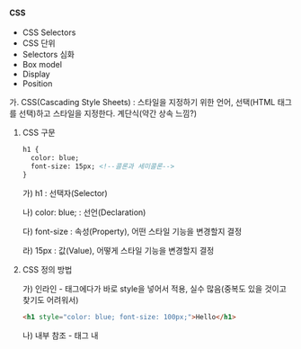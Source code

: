 #### CSS

* CSS Selectors
* CSS 단위
* Selectors 심화
* Box model
* Display
* Position



가. CSS(Cascading Style Sheets) : 스타일을 지정하기 위한 언어, 선택(HTML 태그를 선택)하고 스타일을 지정한다. 계단식(약간 상속 느낌?) 

1. CSS 구문

   ```html
   h1 {
     color: blue;
     font-size: 15px; <!--콜론과 세미콜론-->
   }
   ```

   가) h1 : 선택자(Selector)

   나) color: blue; : 선언(Declaration)

   다) font-size : 속성(Property), 어떤 스타일 기능을 변경할지 결정

   라) 15px : 값(Value), 어떻게 스타일 기능을 변경할지 결정

2. CSS 정의 방법

   가) 인라인 - 태그에다가 바로 style을 넣어서 적용, 실수 많음(중복도 있을 것이고 찾기도 어려워서)

   ```html
   <h1 style="color: blue; font-size: 100px;">Hello</h1>
   ```

   나) 내부 참조 - <head> 태그 내 <style> 지정, 코드가 너무 길어짐

   ```html
   <style>
       h1 {
           color: blue;
           font-size: 100px;
       }
   </style>
   ```

   다) 외부 참고 - 외부 CSS 파일을 <head> 내 <link>를 통해 불러오기, 가장 좋음!!

   ```html
   mystyle.css 내부
   h1 {
   	color: blue;
   	font-size: 20px;
   }
   
   index.html <head> 내부
   <link rel="stylesheet" href="mystyle.css">
   ```

   ```html
   ! + tab : 기본구조 완성
   ctrl + b : 목록 열고 숨기기
   h1*5 : 5개 만들어짐
   shift alt 화살표 아래 : 커서 여러 개 만들어져서 같이 쓸 수 있음
   div.large-box + tab : <div class="large-box"></div> 생김
   link + tab : link 구조 생김, css 파일 연결할 때 쓰임
   ```

3. CSS 개발자 도구(F12)

   가) styles : 해당 요소에 선언된 모든 CSS

   나) computed : 해당 요소에 최종 계산된 CSS

4. cf) HTML과 CSS는 각자 문법을 갖는 별개의 언어

   cf) 웹 브라우저는 내장 기본 스타일이 있어 CSS가 없어도 작동한다. reset css가 있기 때문에

나. CSS Selectors(선택자)

1. 선택자 유형

   가) 기본 선택자 : 전체 선택자, 요소 선택자, 클래스 선택자, 아이디 선택자, 속성 선택자

   나) 결합자 : 자손 결합자, 자식 결합자, 일반 형제 결합자, 인접 형제 결합자

   다) 의사 클래스/요소

2. 기본 선택자 : 여러 개 고를 수도 있음. 선택자: 데이터

   ```html
   <style>
     /* 전체 선택자 */
     * {             /* *는 모두 선택 */
       color: red;
     }
       
     /* 요소선택자, 태그선택자 */
     h2 {            /* HTML 태그를 직접 선택 */
       color: orange;
     }
       
     h3,
     h4 {
       font-size= 10px;  
     }
   
     /* 클래스 선택자 */
     .green {        /* 마침표(.) 문자로 시작, class="" 로 지정하고 쓸때는 .(클래스이름) */
       color: green;    
     }
       
     /* id 선택자 */
     #purple {       /* # 문자로 시작, #(ID이름) 로 쓰임 */
       color: purple;    
     }
   </style>
   
   요소 -> 서울사람
   클래스 -> (성)최씨, 정씨
   아이디 -> (이름)길동
   범위가 점점 좁아짐 -> 파워가 쎔(계단식)
   * 소스 < pseudo-element, 요소 < pseudo-class, 속성, class < id < 인라인(태그 안에 지정) < !important(거의 절대자)
   
   lorem + tab : 아무글자 있어보이게 나옴
   ```

   ```html
   <!--Quiz-->
   h2 {
     color: darkviolet !important;
   }
   
   p {
     color: orange;
   }
   
   .blue {
     color: blue;
   }
   
   .green{
     color: green;
   }
   
   #red{
     color: red;
   }
   
   <p>1</p> 오렌지
   <p class="blue">2</p> 블루
   <p class="blue green">3</p> 그린
   <p class="green blue">4</p> 그린(위에 적는 순서에서 나중에 나온 애가 이김)
   <p id="red" class="blue">5</p> 레드
   <h2 id="red" class="blue">6</h2> 다크바이올렛(!important가 있기 때문에, 그러나 꼬이기 쉬워서 잘 안 씀)
   <p id="red" class="blue" style="color: yellow;">7</p> 옐로우(인라인)
   <h2 id="red" class="blue" style="color: yellow;">8</h2> 다크바이올렛
   ```

3. CSS 상속 - MDN에서 확인 가능

   가) CSS는 상속을 통해 부모 요소의 속성을 자식에게 상속

     1)속성(프로퍼티) 중에는 상속이 되는 것과 되지 않는 것들이 있다.

     2)상속되는 것 예시

       * Text 관련 요소(font, color, text-align), opacity(투명도), visibility(hidden) 등

     3)상속 되지 않는 것 예시

   * Box model 관련 요소(width, height, margin, padding, border, box-sizing, display), position 관련 요소(position, top/right/bottom/left, z-index) 등

   ```html
   <body>
       <p>안녕하세요! <span>테스트</span> 입니다.</p>
   </body>
   
   <style>
     p {
       /* 상속됨 */
       color: red;
       /* 상속 안됨 */
       border: 3px solid black;
     }
     span{      
     }
   </style>
   ```

다. CSS 기본 스타일

1. 크기 단위

   가) px(픽셀)

     1)모니터 해상도의 한 화소인 '픽셀' 기준

     2)픽셀의 크기는 변하지 않기 때문에 고정적인 단위

   나) %

     1)백분율 단위

     2)가변적인 레이아웃에서 자주 사용

     3)같은 디바이스일 때!

     ```html
     css 일부
       .card {
         width: 500px;
         border: 2px dashed black;
         margin-left: auto; /* 가운데로 위치 */
         margin-right: auto;
       }
     
       .card-nav {
         text-align: center;
         background-color: greenyellow;
       }
     
       .card-header {
         padding: 20px;
       }
     
       .card-img {
         width: 100%;
         height: 330px;
     
     
     html 일부
       <body>
         <div class="container">
           <div class="card">
             <div class="card-nav">
               <h2>오늘의 명소</h2>
             </div>
     
             <div class="card-header">
               <img src="./image.JPG" alt="card image" class="card-img">
                 
     => 부모 태그 너비의 100%를 차지하는데, 부모가 바로 위 부모가 아니어도 되네. 
     ```

   다) em

     1)(바로 위, 부모 요소에 대한) 상속의 영향을 받음

     2)배수 단위, 요소에 지정된 사이즈에 상대적인 사이즈를 가짐

   라)rem

     1)(바로 위, 부모 요소에 대한) 상속의 영향을 받지 않음

     2)최상위 요소(html)의 사이즈를 기준으로 배수 단위를 가짐

   ```html
   <body>
       <ul class="font-big">
           <li class="em">2em</li> <!--부모가 36이니깐 곱하기 2하면 72-->
           <li class="rem">2rem</li> <!--기본이 16이니깐 곱하기 2하면 32-->
           <li>no class</li> <!--부모 요소 그대로 상속받아서 36-->
       </ul>
   </body>
   
   <style>
     .font-big {
       font-size: 36px;      
     }
     .em { /* 자식태그에 em을 사용하면 바로 위 부모요소를 기준으로 상대적인 사이즈를 가짐 */
       font-size: 2em;
     }
     .rem { /* 최상위 요소(html)의 사이즈를 기준으로 상대적인 사이즈를 가짐 */
       font-size: 2rem;      
     }
   </style>
   ```

2. 크기 단위(viewport)

   가) 웹 페이지를 방문한 유저에게 바로 보이게 되는 웹 컨텐츠의 영역(디바이스 화면)

   나) '디바이스'의 viewport를 기준으로 상대적인 사이즈가 결정됨

   다) vw(width), vh(height), vmin, vmax => 반응형!!

   ```html
   <body>
     <h1 class="px">px사용</h1>
     <h1 class="vw">vw사용</h1>
   </body>
   
   <style>
     h1 {
       color: black;
       backgroud-color: pink; /* 이 두가지는 상속됨 */
     }
     .px { /* 브라우저의 크기를 변경해도 그대로 */
       width: 200px;      
     }
     .vw { /* 브라우저의 크기에 따라 크기가 변함 */
       width: 50vw;      
     }
   </style>
   ```

3. 색상 단위

   가) 색상 키워드(: red;)

     1)대소문자를 구분하지 않음

     2)red, blue, black과 같은 특정 색을 직접 글자로 나타냄

   나) RGB 색상(: rgb(0, 255, 0);)

     1)16진수 표기법 혹은 함수형 표기법을 사용해서 특정 색을 표현하는 방식

     2)'#' + 16진수 표기법

     3)rgb() 함수형 표기법

   다) HSL 색상(: hsl(0, 100%, 50%);)

     1)색상, 채도, 명도를 통해 특정 색을 표현하는 방식

   라) a는 alpha(투명도)

   ```html
   p {color: black;}
   p {color: #000;}
   p {color: #000000;}
   p {color: rgb(0, 0, 0);}
   p {color: hsl(120, 100%, 0);}
   
   p {color: rgba(0, 0, 0, 0.5);}
   p {color: hsla(120, 100#, 0.5);} <!-- 모두 black! -->
   ```

4. CSS 문서 표현

   가) 텍스트

     1)font-family(폰트), font-style, font-weight(굵기)

     2)letter-spacing(자간), word-spacing(단어 간격), line-height(행간)

   나) 컬러(color), 배경(background-color, background-image)

   다) 기타 HTML 태그별 스타일링

     1)li(목록), table(표)
   
   ```html
   .white {
     background-color: white;
   }
   ```

라. Selectors 심화

1. 결합자

   가) 자손 결합자(공백) : selector A 하위의 모든 selector B 요소

   ```html
   /* div 내에 있는 span을 모두 바꿔줌 */
   <style>
     div span {
       color: red;      
     }
   </style>
   
   <div>
     <span>이건 빨강입니다.</span>
     <p>이건 빨강이 아니다.</p>
     <p>
       <span>이건 빨강입니다.</span>
     </p>
   </div>
   ```
   
   나) 자식 결합자(>) : selector A 바로 아래의 selector B 요소
   
   ```html
   /* div 바로 아래에 있는 span만 바꿔줌 */
   <style>
     div > span {
       color: red;      
     }
   </style>
   
   <div>
     <span>이건 빨강입니다.</span>
     <p>이건 빨강이 아니다.</p>
     <p>
       <span>이건 빨강이 아니다.</span>
     </p>
   </div>
   ```

   다) 일반 형제 결합자(~) : selector A의 형제 요소 중 뒤에 위치하는 selector B 요소를 모두 선택
   
   ```html
   <style>
     p ~ span {
       color: red;      
     }
   </style>
   
   <span>이건 빨강이 아니다. p태그 앞에 있기 때문에</span>
   <p>문단 있음</p>
   <b>그리고 코드도 있음</b>
   <span>이건 빨강입니다.</span>
   <b>코드있음</b>
   <span>이건 빨강입니다.</span>
   ```

   라) 인접 형제 결합자(+) : selector A의 형제 요소 중 바로 뒤에 위치하는 selector B 요소를 선택
   
   ```html
   <style>
     p + span {
       color: red;      
     }
   </style>
   
   <span>이건 빨강이 아니다. p태그 앞에 있기 때문에</span>
   <p>문단 있음</p>
   <span>이건 빨강입니다.</span>
   <b>코드있음</b>
   <span>이건 빨강이 아니다. p태그와 인접한 형제가 아니기 때문</span>
   ```
   
   ```html
   	#ssap > p:nth-child(2) {
   		color: red;
   	}
   n번째 자식이 p 태그(해당 태그)가 아니면 적용시키지 않음, p 태그(해당 태그)면 적용
   
   	#ssap > p:nth-of-type(2) {
   		color: blue;
   	}
   p 태그(해당 태그)만의 순서를 세고 n번째 자식을 바꿈(어떤 태그가 중간에 끼어도 상관없음)
   ```
   
   ```html
     <head>
       <style>
         * {
           color: black;
         }
         p ~ span {
           color: orange;
         }
         p + p {
           color: red;
         }
       </style>
     </head>
   
     <body>
       <span>0</span>
       <p>1</p>
       <p>2</p> <!-- red -->
       <span>3</span> <!-- orange -->
       <p>4</p>
       <div class="box">
         <p>5</p>
       </div>
       <article>기사</article>
       <ul>
         <li>6</li>
         <li>7</li>
         <li>8</li>
       </ul>
       <span>9</span> <!-- orange -->
     </body>
   ```

마.  CSS Box model 

1. 원칙 : 모든 요소는 네모(박스모델)이고, 위에서부터 아래로, 왼쪽에서 오른쪽으로 쌓인다. (좌측 상단에 배치) (아랍어는 오른쪽에서 왼쪽으로)

2. 가로 : Inline Direction, 세로 : Block Direction => Normal Flow

3. Box model

   가) 모든 HTML 요소는 box 형태로 되어 있음

   나) 하나의 박스는 네 부분(영역)으로 이루어짐

     1)margin : 테두리 바깥의 외부 여백, 배경색을 지정할 수 없다.

     2)border : 테두리 영역, 피부

     3)padding : 내용과 테두리 사이 공간, 테두리 안쪽의 내부 여백 요소에 적용된 배경색, 이미지는 padding까지 적용, 살

     4)content : 글이나 이미지 등 요소의 실제 내용, 뼈

   다) margin

   ```html
   .margin {
     margin-top: 10px;
     margin-right: 20px;
     margin-bottom: 30px;
     margin-left: 40px;
   }
   
   margin: auto 자동으로 마진 생성
   
   <!--shorthand를 통해서 표현 가능-->
   .margin-1 {
     margin: 10px; <!--상하좌우-->
   }
   
   .margin-2 {
     margin: 10px 20px; <!--상하/좌우-->
   }
   
   .margin-3 {
     margin: 10px 20px 30px; <!--상/좌우/하-->
   }
   
   .margin-4 {
     margin: 10px 20px 30px 40px; <!--12시/3시/6시/9시-->
   }
   ```

   라) padding
   
   ```html
   .margin-padding {
     margin: 10px;
     padding: 30px;
   }
   ```

   마) border
   
   ```html
   .border {
     border-width: 2px;
     border-style: dashed;
     border-color: black;
   }
   
   <!--shorthand를 통해서 표현 가능-->
   .border {
     border: 2px dashed black;
   }
   
   .border {
     border: 1px solid black;
     border-radius: 4px; <!-- 테두리 모서리 반경을 4px로 설정, 모서리를 둥글게 -->
   }
   ```
   
   바) 실습
   
   ```html
   <body>
       <div class="box1">div</div>
       <div class="box2">div</div>
   </body>
   
   <style>
     .box1 {
       width: 500px;
       border-width: 2px;
       border-color: black;
       border-style: dashed;
       padding-left: 50px;
       margin-bottom: 30px; <!--선 바깥에 여백-->
     }
       
     .box2 {
       width: 500px;
       border: 2px solid black;
       padding: 20px 30px;
     }
   </style>
   ```
   
   ```html
   <body>
       <div class="box">content-box</div>
       <div class="box box-sizing">border-box</div>
   </body>
   
   <style>
     .box {
       width: 100px;
       margin: 10px auto;
       padding: 20px;
       border: 1px solid black;
       color: white;
       text-align: center;
       background-color: blueviolet;
     } /* 보라색의 넓이는 100 + 20*2 + 1*2 = 142px (width + padding*2 + border*2) */
       
     .box-sizing {
       box-sizing: border-box;
       margin-top: 50px;
     } /* 내가 원하는 너비 100px! */
   </style>
   
   기본적으로 모든 요소의 box-sizing은 'content-box'
     Padding을 제외한 순수 contents영역만을 box로 지정
   다만, 우리가 일반적으로 영역을 볼 때는 border까지의 너비를 100px 보는 것을 원함
     그 경우 box-sizing을 'border-box'로 설정
   ```

바. CSS Display

1. 원칙 : 모든 요소는 네모(박스모델)이고, 좌측상단에 배치, display에 따라 크기와 배치가 달라진다.

2. 인라인 / 블록 요소

   가) 인라인 : text만 공간 차지, 기본너비는 컨텐츠 영역만큼

   나) 블록 : 그 줄 모두 공간 차지, 기본너비는 가질 수 있는 너비의 100%, 너비를 가질 수 없다면 자동으로 부여되는 margin

3. 대표적으로 활용되는 display

   가) display: block

     1)줄 바꿈이 일어나는 요소, 테트리스처럼 한 줄 다 차지하면서 쌓인다.

     2)화면 크기 전체의 가로 폭을 차지한다.

     3)블록 레벨 요소 안에 인라인 레벨 요소가 들어갈 수 있음.

   나) display: inline

     1)줄 바꿈이 일어나지 않는 행의 일부 요소, 글자처럼 취급

     2)content 너비만큼 가로 폭을 차지한다.

     3)width, height, margin-top, margin-bottom을 지정할 수 없다.

     4)상하 여백은 line-height로 지정한다.

   다) display: inline-block

     1)block과 inline 레벨 요소의 특징을 모두 가짐

     2)inline처럼 한 줄에 표시할 수 있고, block처럼 width, height, margin 속성을 모두 지정할 수 있음

   라) display: ***none***

     1)해당 요소를 화면에 표시하지 않고, 공간조차 부여되지 않음

     2)이와 비슷한 visibility: ***hidden***은 해당 요소가 공간은 차지하나 화면에 표시만 하지 않는다. 처음에 숨겼다가 나중에 보여줄 일 있을 때 사용

   cf) 이외 다양한 display 속성은 https://developer.mozila.org/ko/docs/Web/CSS/display

4. 블록 레벨 요소와 인라인 레벨 요소

   가) 블록 레벨 요소와 인라인 레벨 요소 구분

   나) 대표적인 블록 레벨 요소

     1)div / ul, ol, li / p / hr / form 등

   다) 대표적인 인라인 레벨 요소

     1)span / a / img / input, label / b, em, i, strong 등

5. 속성에 따른 수평 정렬

   가) 왼쪽정렬 :   margin-right: auto; (오른쪽을 여백으로 채움)     text-align: left;

   나) 오른쪽정렬 :   margin-left: auto;     text-align: right;

   다) 가운데정렬 :   margin-right: auto;     text-align: center;

   ​                               margin-left: auto;

   ```html
   <body>
       <h1>나는 block입니다.</h1>
       <div>block</div>
       <p>나는 <span>인라인</span> 속성입니다.</p>
       <hr>
       <h2>display none vs visibility hidden</h2>
       <div>1</div>
       <div class="none">2</div>
       <div class="hidden">3</div>
       <div>4</div>
   </body>
   
   <style>
     div {
       width: 100px;
       height: 100px;
       border: 2px solid black;
       background-color: crimson;
     }
       
     .none {
       display: none; /* 공간도 부여되지 않음 */
     }
       
     .hidden {
       visibility: hidden;      
     }
   </style>
   ```

사. CSS Position

1. CSS position

   가) 문서 상에서 요소의 위치를 지정

   나) static : 모든 태그의 기본 값(기준 위치)

     1)일반적인 요소의 배치 순서에 따름(좌측 상단)

     2)부모 요소 내에서 배치될 때는 부모 요소의 위치를 기준으로 배치 됨

     ```html
     div {
       height: 100px;
       width: 100px;
       background-color: #9775fa;
       color: black;
       line-height: 100px;
       text-align: center;
     }
     ```

   다) 아래는 좌표 프로퍼티(top, bottom, left, right)를 사용하여 이동 가능

     1)relative : 상대 위치

      * 자기 자신의 static 위치를 기준으로 이동(normal flow 유지), 만약 왼쪽 위에 어떤 상자가 존재하면 그 아래에 자기자신의 static을 형성함.

      * 레이아웃에서 요소가 차지하는 공간은 static일 때와 같음(기존 위치(normal position) 대비 offset)

        ```html
        .relative {
          position: relative;
          top: 100px;
          left: 100px;
        }
        ```

     2)absolute : 절대 위치

      * 요소를 일반적인 문서 흐름에서 제거 후 레이아웃에 공간을 차지하지 않음(normal flow에서 벗어남), 공중으로 뜬다고 생각하면 편함, 스크롤 오르내릴 때 몸이 없어져

      * static이 아닌 가장 가까이 있는 부모/조상 요소를 기준으로 이동(없는 경우 브라우저 화면 기준으로 이동) => 나중에 배울 flex를 쓰자!

        ```html
        .parent {
          position: relative;
        }
        
        .absolute-child { <!--static이 아닌 친구를 찾는다. 부모가 relative인 친구를 만난다.-->
          position: absolute;
          top : 50px;
          left : 50px;
        }
        ```

     3)fixed : 고정 위치

      * 요소를 일반적인 문서 흐름에서 제거 후 레이아웃에 공간을 차지하지 않음(normal flow에서 벗어남), 공중으로 붕 떠서 항상 고정 위치에

      * 부모 요소와 관계없이 viewport를 기준으로 이동

        * 스크롤 시에도 항상 같은 곳에 위치함

        ```html
        .fixed {
          position: fixed;
          bottom: 0;
          right: 0;
        }
        ```

     4)sticky : 스크롤에 따라 static -> fixed로 변경, 스크롤 따라서 내려옴, 광고 같은 거, 몸은 위에 있다.

       * 속성을 적용한 박스는 평소에 문서 안에서 position: static 상태와 같이 일반적인 흐름에 따르지만 스크롤 위치가 임계점에 이르면 position: fixed와 같이 박스를 화면에 고정할 수 있는 속성

   라) absolute vs relative

   ```html
   <style>
   /* 공통 스타일링*/
     div {
       box-sizing: border-box;
       width: 100px;
       height: 100px;
       border: 1px solid black;
     }
       
     .parent{
       position: relative;
       width: 300px;
       height: 300px;
     }
   </style>
   
   Q 
   1,1   1,2   1,3
   
   2,1   2,2   2,3
   
   3,1   3,2   3,3
   
   1,1에 형이 있고 2,1에 동생이 있을 때
   형에게 top: 100px; left : 100px; 을 적용했을 때 absolute와 relative의 차이는?
   
   absolute라면 형은 2,2로 동생은 1,1로 간다. 형의 기존 1,1은 없어지기 때문
   relative라면 형은 2,2로 동생은 2,1 그대로이다. 형의 기존 1,1 없어지는 게 아님.
   ```

   ```html
   <body>
     <div class="parent">
       <div class="absolute">형</div>
       <div class="sibling">동생</div>
     </div>
     <div class="parent">
       <div class="relative">형</div>
       <div class="sibling">동생</div>
   </body>
       
   <style>
     /*공통 스타일링*/
     div {
       box-sizing: brother-box;      
       width: 100px;
       height: 100px;
       border: 1px solid black;
     }
       
     .parent {
       position: relative;
       width: 300px
       height: 300px
     }    
   </style>
       
   <style>
     /*차이점 확인해보기*/ 
     .absolute {
       position: absolute;
       top: 100px;
       left: 100px;
       background-color: crimson;
     }
       
     .sibling {
       background-color: deepskyblue;      
     }
       
     .relative {
       position: relative;
       top: 100px;
       left: 100px;
       background-color: crimson;
     }
   </style>
   ```


+연습문제

```html
<img src="사진 주소(절대주소, 상대주소)" alt="사진 안 나올 시 어떤 문구 나오게 할건지">
cf) 절대주소 : C:/Users/ ~~~ .png
cf) 상대주소 : ../images/ ~~~ .png
../ : 이전
./ : 현재
/ : 루트

<a href="링크할 주소"><img src="사진 주소(절대주소, 상대주소)" alt="사진 안 나올 시 어떤 문구 나오게 할건지"></a>
```

